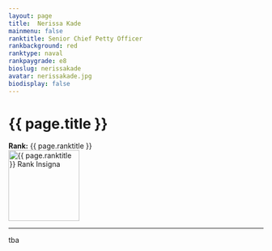 ```yaml
---
layout: page
title:  Nerissa Kade
mainmenu: false
ranktitle: Senior Chief Petty Officer
rankbackground: red
ranktype: naval
rankpaygrade: e8
bioslug: nerissakade
avatar: nerissakade.jpg
biodisplay: false
---
```

# {{ page.title }}
**Rank:** {{ page.ranktitle }}  
<img src="//img.sigma-division.com/ranks/{{ page.rankimg }}" width="140" class="img-fluid" alt="{{ page.ranktitle }} Rank Insigna">  

---
tba